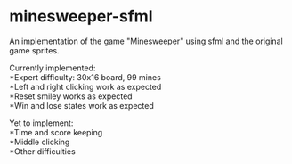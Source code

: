 # minesweeper-sfml
An implementation of the game "Minesweeper" using sfml and the original game sprites.


Currently implemented:<br />
*Expert difficulty: 30x16 board, 99 mines<br />
*Left and right clicking work as expected<br />
*Reset smiley works as expected<br />
*Win and lose states work as expected<br />

Yet to implement:<br />
*Time and score keeping<br />
*Middle clicking<br />
*Other difficulties<br />
